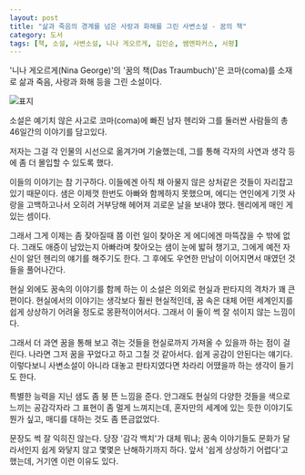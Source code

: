 ```yaml
---
layout: post
title: "삶과 죽음의 경계를 넘은 사랑과 화해를 그린 사변소설 - 꿈의 책"
category: 도서
tags: [책, 소설, 사변소설, 니나 게오르게, 김인순, 쌤앤파커스, 서평]
---
```


'니나 게오르게(Nina George)'의
'꿈의 책(Das Traumbuch)'은
코마(coma)를 소재로 삶과 죽음, 사랑과 화해 등을 그린 소설이다.

![표지](https://lh3.googleusercontent.com/BEsJzC7TGQoKlSrNNP5CiKrrpCWhwXwLn2He83Nu56kAIBvPC8CgcYz7luy9Snuj-9yYPU6qRhcM0Q=s480)

소설은 예기치 않은 사고로 코마(coma)에 빠진 남자 헨리와
그를 둘러싼 사람들의 총 46일간의 이야기를 담고있다.

저자는 그걸 각 인물의 시선으로 옮겨가며 기술했는데,
그를 통해 각자의 사연과 생각 등에 좀 더 몰입할 수 있도록 했다.

이들의 이야기는 참 기구하다.
이들에겐 아직 채 아물지 않은 상처같은 것들이 자리잡고 있기 때문이다.
샘은 이제껏 한번도 아빠와 함께하지 못했으며,
에디는 연인에게 기껏 사랑을 고백하고나서 오히려 거부당해 헤어져 괴로운 날을 보내야 했다.
헨리에게 매인 게 있는 셈이다.

그래서 그게 이제는 좀 잦아질때 쯤 이런 일이 찾아온 게 에디에겐 마뜩잖을 수 밖에 없다.
그래도 애증이 남았는지 아빠라며 찾아오는 샘이 눈에 밟혀 챙기고,
그에게 예전 자신이 알던 헨리의 얘기를 해주기도 한다.
그 후에도 우연한 만남이 이어지면서
매였던 것들을 풀어나간다.

현실 외에도 꿈속의 이야기를 함께 하는 이 소설은
의외로 현실과 판타지의 격차가 꽤 큰 편이다.
현실에서의 이야기는 생각보다 훨씬 현실적인데,
꿈 속은 대체 어떤 세계인지를 쉽게 상상하기 어려울 정도로 몽환적이어서다.
그래서 이 둘이 썩 잘 섞이지 않는 느낌이다.

그래서 더 과연 꿈을 통해 보고 겪는 것들을 현실로까지 가져올 수 있을까 하는 점이 걸린다.
나라면 그저 꿈을 꾸었다고 하고 그칠 것 같아서다.
쉽게 공감이 안된다는 얘기다.
이렇다보니 사변소설이 아니라 대놓고 판타지였다면 차라리 어땠을까 하는 생각이 들기도 한다.

특별한 능력을 지닌 샘도 좀 붕 뜬 느낌을 준다.
안그래도 현실의 다양한 것들을 색으로 느끼는 공감각자라 그 표현이 좀 멀게 느껴지는데,
혼자만의 세계에 있는 듯한 이야기도 뭔가 싶고,
매디를 대하는 것도 좀 뜬금없었다.

문장도 썩 잘 익히진 않는다.
당장 '감각 백치'가 대체 뭐냐;
꿈속 이야기들도 문화가 달라서인지 쉽게 와닿지 않고 몇몇은 난해하기까지 하다.
앞서 '쉽게 상상하기 어렵다'고 했는데,
거기엔 이런 이유도 있다.
